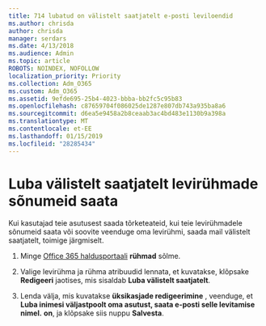 ```yaml
---
title: 714 lubatud on välistelt saatjatelt e-posti leviloendid
ms.author: chrisda
author: chrisda
manager: serdars
ms.date: 4/13/2018
ms.audience: Admin
ms.topic: article
ROBOTS: NOINDEX, NOFOLLOW
localization_priority: Priority
ms.collection: Adm_O365
ms.custom: Adm_O365
ms.assetid: 9efde695-25b4-4023-bbba-bb2fc5c95b83
ms.openlocfilehash: c87659704f086025de1287e807db743a935ba8a6
ms.sourcegitcommit: d6ea5e9458a2b8ceaab3ac4bd483e1130b9a398a
ms.translationtype: MT
ms.contentlocale: et-EE
ms.lasthandoff: 01/15/2019
ms.locfileid: "28285434"
---
```

# <a name="allow-external-senders-to-send-messages-to-distribution-groups"></a>Luba välistelt saatjatelt levirühmade sõnumeid saata

Kui kasutajad teie asutusest saada tõrketeateid, kui teie levirühmadele sõnumeid saata või soovite veenduge oma levirühmi, saada mail välistelt saatjatelt, toimige järgmiselt.
  
1. Minge [Office 365 haldusportaali](https://portal.office.com/adminportal/home#/groups) **rühmad** sõlme.
    
2. Valige levirühma ja rühma atribuudid lennata, et kuvatakse, klõpsake **Redigeeri** jaotises, mis sisaldab **Luba välistelt saatjatelt**.
    
3. Lenda välja, mis kuvatakse **üksikasjade redigeerimine** , veenduge, et **Luba inimesi väljastpoolt oma asutust, saata e-posti selle levitamise nimel.** **on**, ja klõpsake siis nuppu **Salvesta**.
    

